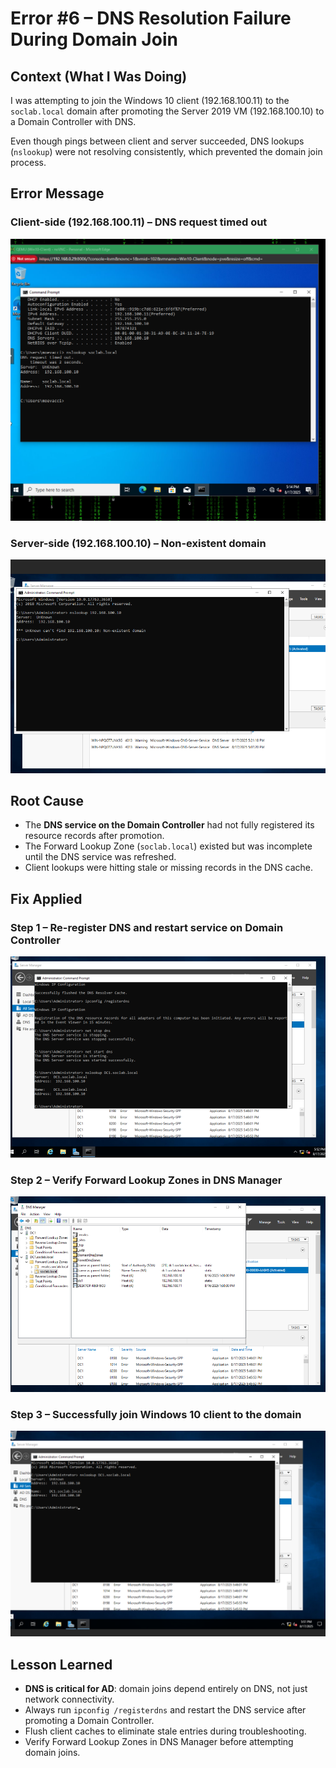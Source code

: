 # Error #6 – DNS Resolution Failure During Domain Join  

## Context (What I Was Doing)  
I was attempting to join the Windows 10 client (192.168.100.11) to the `soclab.local` domain after promoting the Server 2019 VM (192.168.100.10) to a Domain Controller with DNS.  

Even though pings between client and server succeeded, DNS lookups (`nslookup`) were not resolving consistently, which prevented the domain join process.  

## Error Message  

### Client-side (192.168.100.11) – DNS request timed out  
![Client nslookup timeout](Error-6/01-nslookup-timeout.png)  

### Server-side (192.168.100.10) – Non-existent domain  
![Server nslookup nonexistent](Error-6/02-nslookup-nonexistent.png)  

## Root Cause  
- The **DNS service on the Domain Controller** had not fully registered its resource records after promotion.  
- The Forward Lookup Zone (`soclab.local`) existed but was incomplete until the DNS service was refreshed.  
- Client lookups were hitting stale or missing records in the DNS cache.  

## Fix Applied  

### Step 1 – Re-register DNS and restart service on Domain Controller  
![Server dns restart and registerdns](Error-6/03-nslookup-fixed.png)  

### Step 2 – Verify Forward Lookup Zones in DNS Manager  
![DNS Manager fixed records](Error-6/04-dns-manager-fixed.png)  

### Step 3 – Successfully join Windows 10 client to the domain  
![Domain join success](Error-6/05-domain-join-success.png)  

## Lesson Learned  
- **DNS is critical for AD**: domain joins depend entirely on DNS, not just network connectivity.  
- Always run `ipconfig /registerdns` and restart the DNS service after promoting a Domain Controller.  
- Flush client caches to eliminate stale entries during troubleshooting.  
- Verify Forward Lookup Zones in DNS Manager before attempting domain joins.  
